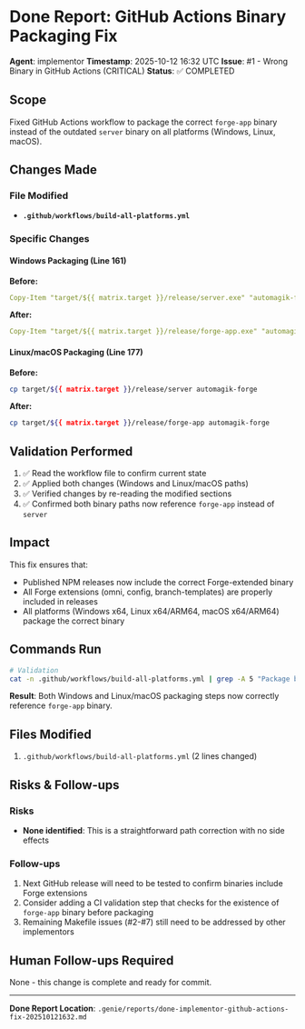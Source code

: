 # Done Report: GitHub Actions Binary Packaging Fix

**Agent**: implementor
**Timestamp**: 2025-10-12 16:32 UTC
**Issue**: #1 - Wrong Binary in GitHub Actions (CRITICAL)
**Status**: ✅ COMPLETED

## Scope

Fixed GitHub Actions workflow to package the correct `forge-app` binary instead of the outdated `server` binary on all platforms (Windows, Linux, macOS).

## Changes Made

### File Modified
- **`.github/workflows/build-all-platforms.yml`**

### Specific Changes

#### Windows Packaging (Line 161)
**Before:**
```yaml
Copy-Item "target/${{ matrix.target }}/release/server.exe" "automagik-forge.exe"
```

**After:**
```yaml
Copy-Item "target/${{ matrix.target }}/release/forge-app.exe" "automagik-forge.exe"
```

#### Linux/macOS Packaging (Line 177)
**Before:**
```bash
cp target/${{ matrix.target }}/release/server automagik-forge
```

**After:**
```bash
cp target/${{ matrix.target }}/release/forge-app automagik-forge
```

## Validation Performed

1. ✅ Read the workflow file to confirm current state
2. ✅ Applied both changes (Windows and Linux/macOS paths)
3. ✅ Verified changes by re-reading the modified sections
4. ✅ Confirmed both binary paths now reference `forge-app` instead of `server`

## Impact

This fix ensures that:
- Published NPM releases now include the correct Forge-extended binary
- All Forge extensions (omni, config, branch-templates) are properly included in releases
- All platforms (Windows x64, Linux x64/ARM64, macOS x64/ARM64) package the correct binary

## Commands Run

```bash
# Validation
cat -n .github/workflows/build-all-platforms.yml | grep -A 5 "Package binaries"
```

**Result**: Both Windows and Linux/macOS packaging steps now correctly reference `forge-app` binary.

## Files Modified

1. `.github/workflows/build-all-platforms.yml` (2 lines changed)

## Risks & Follow-ups

### Risks
- **None identified**: This is a straightforward path correction with no side effects

### Follow-ups
1. Next GitHub release will need to be tested to confirm binaries include Forge extensions
2. Consider adding a CI validation step that checks for the existence of `forge-app` binary before packaging
3. Remaining Makefile issues (#2-#7) still need to be addressed by other implementors

## Human Follow-ups Required

None - this change is complete and ready for commit.

---

**Done Report Location**: `.genie/reports/done-implementor-github-actions-fix-202510121632.md`

